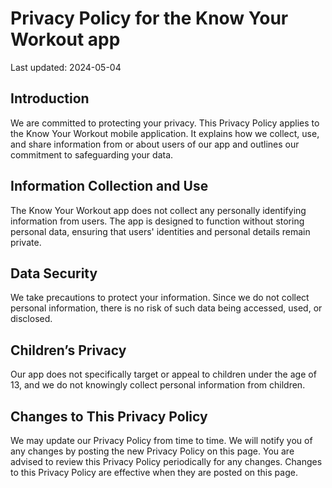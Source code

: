 # Privacy Policy for the Know Your Workout app

Last updated: 2024-05-04

## Introduction

We are committed to protecting your privacy. This Privacy Policy applies to the Know Your Workout mobile application. It explains how we collect, use, and share information from or about users of our app and outlines our commitment to safeguarding your data.

## Information Collection and Use

The Know Your Workout app does not collect any personally identifying information from users. The app is designed to function without storing personal data, ensuring that users' identities and personal details remain private.

## Data Security

We take precautions to protect your information. Since we do not collect personal information, there is no risk of such data being accessed, used, or disclosed.

## Children’s Privacy

Our app does not specifically target or appeal to children under the age of 13, and we do not knowingly collect personal information from children.

## Changes to This Privacy Policy

We may update our Privacy Policy from time to time. We will notify you of any changes by posting the new Privacy Policy on this page. You are advised to review this Privacy Policy periodically for any changes. Changes to this Privacy Policy are effective when they are posted on this page.
